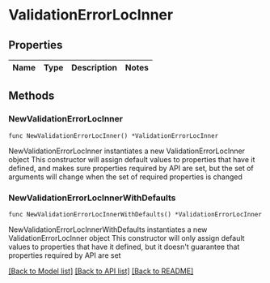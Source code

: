 # ValidationErrorLocInner

## Properties

| Name | Type | Description | Notes |
| ---- | ---- | ----------- | ----- |

## Methods

### NewValidationErrorLocInner

`func NewValidationErrorLocInner() *ValidationErrorLocInner`

NewValidationErrorLocInner instantiates a new ValidationErrorLocInner object
This constructor will assign default values to properties that have it defined,
and makes sure properties required by API are set, but the set of arguments
will change when the set of required properties is changed

### NewValidationErrorLocInnerWithDefaults

`func NewValidationErrorLocInnerWithDefaults() *ValidationErrorLocInner`

NewValidationErrorLocInnerWithDefaults instantiates a new ValidationErrorLocInner object
This constructor will only assign default values to properties that have it defined,
but it doesn't guarantee that properties required by API are set

[[Back to Model list]](../README.md#documentation-for-models) [[Back to API list]](../README.md#documentation-for-api-endpoints) [[Back to README]](../README.md)

